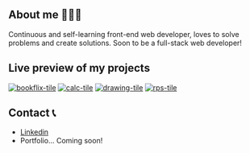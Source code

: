 ## About me 👨🏻‍💻
Continuous and self-learning front-end web developer, loves to solve problems and create solutions. Soon to be a full-stack web developer!

## Live preview of my projects
[![bookflix-tile](https://user-images.githubusercontent.com/112439514/215010781-b9381a74-f547-4d9d-9a6d-c963e084302e.jpg)](https://thericardoac.github.io/bookflix/)
[![calc-tile](https://user-images.githubusercontent.com/112439514/215011027-99fd53be-6415-42bb-920e-f5fbed55e5c4.jpg)](https://thericardoac.github.io/calculator/)
[![drawing-tile](https://user-images.githubusercontent.com/112439514/215011415-bfdb0433-32c2-4b8f-be4a-51ebc8f03e1b.jpg)](https://thericardoac.github.io/drawing-board/)
[![rps-tile](https://user-images.githubusercontent.com/112439514/215011299-439edc82-6bd8-424e-9064-009469d00e75.jpg)](https://thericardoac.github.io/rock-paper-scissors/)

## Contact 📞
- [Linkedin](https://www.linkedin.com/in/thericardoac/)
- Portfolio... Coming soon!
